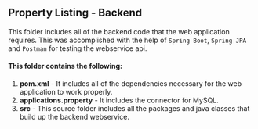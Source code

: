 ## Property Listing - Backend
This folder includes all of the backend code that the web application requires. This was accomplished with the help of `Spring Boot`, `Spring JPA` and `Postman` for 
testing the webservice api.

#### This folder contains the following:
1. **pom.xml** - It includes all of the dependencies necessary for the web application to work properly. 
2. **applications.property** - It includes the connector for MySQL.
3. **src** - This source folder includes all the packages and java classes that build up the backend webservice.












